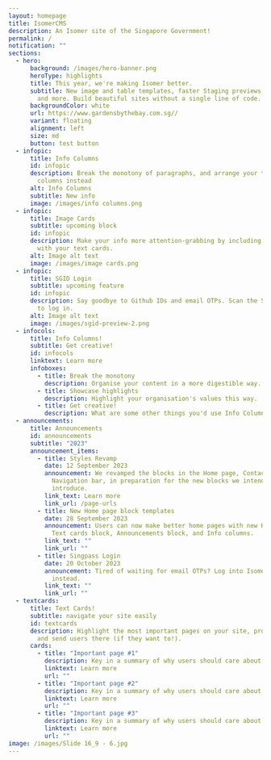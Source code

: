 ```yaml
---
layout: homepage
title: IsomerCMS
description: An Isomer site of the Singapore Government!
permalink: /
notification: ""
sections:
  - hero:
      background: /images/hero-banner.png
      heroType: highlights
      title: This year, we're making Isomer better.
      subtitle: New image and table templates, faster Staging previews, bulk uploads,
        and more. Build beautiful sites without a single line of code.
      backgroundColor: white
      url: https://www.gardensbythebay.com.sg//
      variant: floating
      alignment: left
      size: md
      button: test button
  - infopic:
      title: Info Columns
      id: infopic
      description: Break the monotony of paragraphs, and arrange your text in multiple
        columns instead
      alt: Info Columns
      subtitle: New info
      image: /images/info columns.png
  - infopic:
      title: Image Cards
      subtitle: upcoming block
      id: infopic
      description: Make your info more attention-grabbing by including images along
        with your text cards.
      alt: Image alt text
      image: /images/image cards.png
  - infopic:
      title: SGID Login
      subtitle: upcoming feature
      id: infopic
      description: Say goodbye to Github IDs and email OTPs. Scan the Singpass QR code
        to log in.
      alt: Image alt text
      image: /images/sgid-preview-2.png
  - infocols:
      title: Info Columns!
      subtitle: Get creative!
      id: infocols
      linktext: Learn more
      infoboxes:
        - title: Break the monotony
          description: Organise your content in a more digestible way.
        - title: Showcase highlights
          description: Highlight your organisation's values this way.
        - title: Get creative!
          description: What are some other things you'd use Info Columns for?
  - announcements:
      title: Announcements
      id: announcements
      subtitle: "2023"
      announcement_items:
        - title: Styles Revamp
          date: 12 September 2023
          announcement: We revamped the blocks in the Home page, Contact us, and
            Navigation bar, in preparation for the new blocks we intend to
            introduce.
          link_text: Learn more
          link_url: /page-urls
        - title: New Home page block templates
          date: 28 September 2023
          announcement: Users can now make better home pages with new Hero banner layouts,
            Text cards block, Announcements block, and Info columns.
          link_text: ""
          link_url: ""
        - title: Singpass Login
          date: 20 October 2023
          announcement: Tired of waiting for email OTPs? Log into IsomerCMS using Singpass
            instead.
          link_text: ""
          link_url: ""
  - textcards:
      title: Text Cards!
      subtitle: navigate your site easily
      id: textcards
      description: Highlight the most important pages on your site, provide a summary,
        and send users there (if they want to!).
      cards:
        - title: "Important page #1"
          description: Key in a summary of why users should care about this page.
          linktext: Learn more
          url: ""
        - title: "Important page #2"
          description: Key in a summary of why users should care about this page.
          linktext: Learn more
          url: ""
        - title: "Important page #3"
          description: Key in a summary of why users should care about this page.
          linktext: Learn more
          url: ""
image: /images/Slide 16_9 - 6.jpg
---
```

